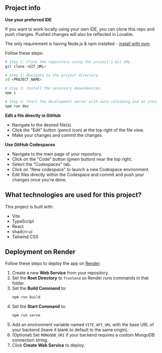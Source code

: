 ## Project info


**Use your preferred IDE**

If you want to work locally using your own IDE, you can clone this repo and push changes. Pushed changes will also be reflected in Lovable.

The only requirement is having Node.js & npm installed - [install with nvm](https://github.com/nvm-sh/nvm#installing-and-updating)

Follow these steps:

```sh
# Step 1: Clone the repository using the project's Git URL.
git clone <GIT_URL>

# Step 2: Navigate to the project directory.
cd <PROJECT_NAME>

# Step 3: Install the necessary dependencies.
npm i

# Step 4: Start the development server with auto-reloading and an instant preview.
npm run dev
```

**Edit a file directly in GitHub**

- Navigate to the desired file(s).
- Click the "Edit" button (pencil icon) at the top right of the file view.
- Make your changes and commit the changes.

**Use GitHub Codespaces**

- Navigate to the main page of your repository.
- Click on the "Code" button (green button) near the top right.
- Select the "Codespaces" tab.
- Click on "New codespace" to launch a new Codespace environment.
- Edit files directly within the Codespace and commit and push your changes once you're done.

## What technologies are used for this project?

This project is built with:

- Vite
- TypeScript
- React
- shadcn-ui
- Tailwind CSS

## Deployment on Render

Follow these steps to deploy the app on [Render](https://render.com):

1. Create a new **Web Service** from your repository.
2. Set the **Root Directory** to `frontend` so Render runs commands in that folder.
3. Set the **Build Command** to:
   ```sh
   npm run build
   ```
4. Set the **Start Command** to:
   ```sh
   npm run serve
   ```
5. Add an environment variable named `VITE_API_URL` with the base URL of your
   backend (leave it blank to default to the same origin).
6. (Optional) Set `MONGODB_URI` if your backend requires a custom MongoDB
   connection string.
7. Click **Create Web Service** to deploy.

